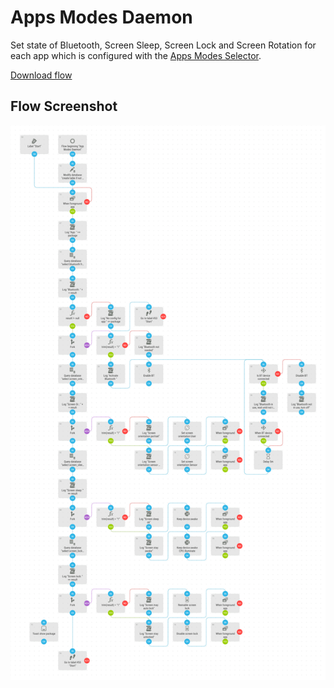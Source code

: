 # Apps Modes Daemon
Set state of Bluetooth, Screen Sleep, Screen Lock and Screen Rotation for each app which is configured with the [Apps Modes Selector](apps_modes_selector.md).

[Download flow](https://github.com/mgafner/automate-flows/blob/master/apps_modes_daemon.flo?raw=true)

## Flow Screenshot
![Flow](apps_modes_daemon.png)
